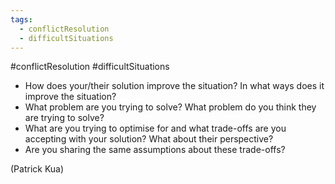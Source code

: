 ```yaml
---
tags:
  - conflictResolution
  - difficultSituations
---
```

#conflictResolution #difficultSituations

- How does your/their solution improve the situation? In what ways does it improve the situation?
- What problem are you trying to solve? What problem do you think they are trying to solve?
- What are you trying to optimise for and what trade-offs are you accepting with your solution? What about their perspective?
- Are you sharing the same assumptions about these trade-offs?

(Patrick Kua)